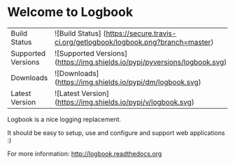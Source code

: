 # Welcome to Logbook

|                       |                                                                                    |
|-----------------------|------------------------------------------------------------------------------------|
| Build Status          | ![Build Status] (https://secure.travis-ci.org/getlogbook/logbook.png?branch=master) |
| Supported Versions    | ![Supported Versions] (https://img.shields.io/pypi/pyversions/logbook.svg)    |
| Downloads             | ![Downloads] (https://img.shields.io/pypi/dm/logbook.svg)                       |
| Latest Version        | ![Latest Version] (https://img.shields.io/pypi/v/logbook.svg)                  |


Logbook is a nice logging replacement.

It should be easy to setup, use and configure and support web applications :)

For more information: http://logbook.readthedocs.org

